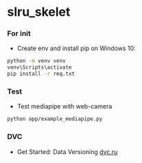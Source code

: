 # slru_skelet

### For init
- Create env and install pip on Windows 10:
```bash
python -m venv venv
venv\Scripts\activate
pip install -r req.txt
```
### Test
- Test mediapipe with web-camera
```bash
python app/example_mediapipe.py
```
### DVC
- Get Started: Data Versioning [dvc.ru](https://dvc.org/doc/start/data-and-model-versioning)
